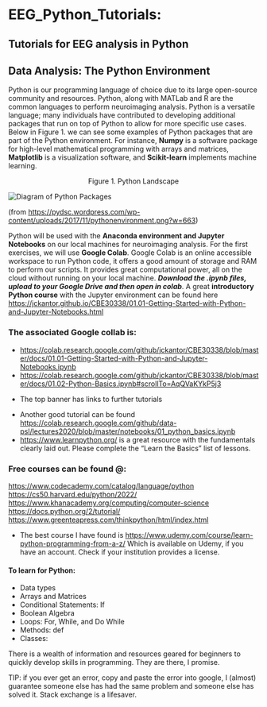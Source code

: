# EEG_Python_Tutorials: 
## Tutorials for EEG analysis in Python
## Data Analysis: The Python Environment  

Python is our programming language of choice due to its large open-source community and resources. Python, along with MATLab and R are the common languages to perform neuroimaging analysis. Python is a versatile language; many individuals have contributed to developing additional packages that run on top of Python to allow for more specific use cases. Below in Figure 1. we can see some examples of Python packages that are part of the Python environment. For instance, **Numpy** is a software package for high-level mathematical programming with arrays and matrices, **Matplotlib** is a visualization software, and **Scikit-learn** implements machine learning.  

<p align="center">
Figure 1. Python Landscape  
</p>

![Diagram of Python Packages](https://pydsc.wordpress.com/wp-content/uploads/2017/11/pythonenvironment.png?w=663)

(from https://pydsc.wordpress.com/wp-content/uploads/2017/11/pythonenvironment.png?w=663)

Python will be used with the **Anaconda environment and Jupyter Notebooks** on our local machines for neuroimaging analysis. For the first exercises, we will use **Google Colab**. Google Colab is an online accessible workspace to run Python code, it offers a good amount of storage and RAM to perform our scripts. It provides great computational power, all on the cloud without running on your local machine. ***Download the .ipynb files, upload to your Google Drive and then open in colab***.  A great **introductory Python course** with the Jupyter environment can be found here https://jckantor.github.io/CBE30338/01.01-Getting-Started-with-Python-and-Jupyter-Notebooks.html   

### The associated Google collab is: 
- https://colab.research.google.com/github/jckantor/CBE30338/blob/master/docs/01.01-Getting-Started-with-Python-and-Jupyter-Notebooks.ipynb 
- https://colab.research.google.com/github/jckantor/CBE30338/blob/master/docs/01.02-Python-Basics.ipynb#scrollTo=AqQVaKYkP5j3  
* The top banner has links to further tutorials 
- Another good tutorial can be found https://colab.research.google.com/github/data-psl/lectures2020/blob/master/notebooks/01_python_basics.ipynb  
- https://www.learnpython.org/ is a great resource with the fundamentals clearly laid out. Please complete the “Learn the Basics” list of lessons.  

### Free courses can be found @: 
https://www.codecademy.com/catalog/language/python  
https://cs50.harvard.edu/python/2022/  
https://www.khanacademy.org/computing/computer-science  
https://docs.python.org/2/tutorial/ 
https://www.greenteapress.com/thinkpython/html/index.html 

- The best course I have found is https://www.udemy.com/course/learn-python-programming-from-a-z/  Which is available on Udemy, if you have an account. Check if your institution provides a license.

#### To learn for Python: 
- Data types  
- Arrays and Matrices 
- Conditional Statements: If 
- Boolean Algebra  
- Loops: For, While, and Do While 
- Methods: def 
- Classes:

There is a wealth of information and resources geared for beginners to quickly develop skills in programming. They are there, I promise.  

TIP: if you ever get an error, copy and paste the error into google, I (almost) guarantee someone else has had the same problem and someone else has solved it. Stack exchange is a lifesaver.  


